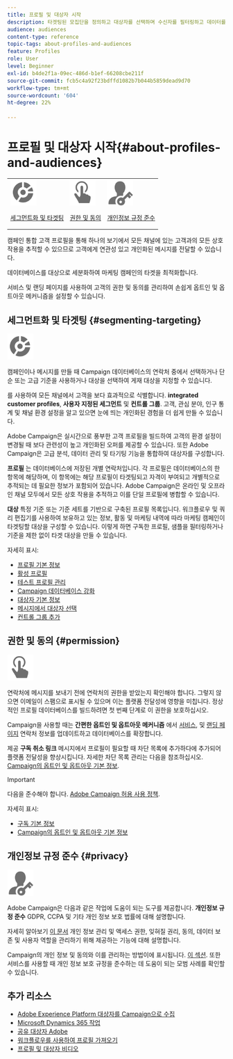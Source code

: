 ```yaml
---
title: 프로필 및 대상자 시작
description: 타겟팅된 모집단을 정의하고 대상자를 선택하며 수신자를 필터링하고 데이터를 수집하며 프로필을 업데이트합니다.
audience: audiences
content-type: reference
topic-tags: about-profiles-and-audiences
feature: Profiles
role: User
level: Beginner
exl-id: b4de2f1a-09ec-486d-b1ef-66208cbe211f
source-git-commit: fcb5c4a92f23bdffd1082b7b044b5859dead9d70
workflow-type: tm+mt
source-wordcount: '604'
ht-degree: 22%

---
```


# 프로필 및 대상자 시작{#about-profiles-and-audiences}

<table>
<tr>
<td><img src="assets/do-not-localize/icon_segment.svg" width="60px"><p><a href="#segmenting-targeting">세그먼트화 및 타겟팅</a></p></td>
<td><img src="assets/do-not-localize/icon_permission.svg" width="60px"><p><a href="#permission">권한 및 동의</a></p></td>
<td><img src="assets/do-not-localize/icon_privacy.svg" width="60px"><p><a href="#privacy">개인정보 규정 준수</a></p></td></tr>
</table>

캠페인 통합 고객 프로필을 통해 하나의 보기에서 모든 채널에 있는 고객과의 모든 상호 작용을 추적할 수 있으므로 고객에게 연관성 있고 개인화된 메시지를 전달할 수 있습니다.

데이터베이스를 대상으로 세분화하여 마케팅 캠페인의 타겟을 최적화합니다.

서비스 및 랜딩 페이지를 사용하여 고객의 권한 및 동의를 관리하여 손쉽게 옵트인 및 옵트아웃 메커니즘을 설정할 수 있습니다.

## 세그먼트화 및 타겟팅 {#segmenting-targeting}

<img src="assets/do-not-localize/icon_segment.svg" width="60px">

캠페인이나 메시지를 만들 때 Campaign 데이터베이스의 연락처 중에서 선택하거나 단순 또는 고급 기준을 사용하거나 대상을 선택하여 게재 대상을 지정할 수 있습니다.

를 사용하여 모든 채널에서 고객을 보다 효과적으로 식별합니다. **integrated customer profiles**, **사용자 지정된 세그먼트** 및 **컨트롤 그룹**. 고객, 관심 분야, 인구 통계 및 채널 환경 설정을 알고 있으면 눈에 띄는 개인화된 경험을 더 쉽게 만들 수 있습니다.

Adobe Campaign은 실시간으로 풍부한 고객 프로필을 빌드하여 고객의 환경 설정이 변경될 때 보다 관련성이 높고 개인화된 오퍼를 제공할 수 있습니다. 또한 Adobe Campaign은 고급 분석, 데이터 관리 및 타기팅 기능을 통합하여 대상자를 구성합니다.

**프로필** 는 데이터베이스에 저장된 개별 연락처입니다. 각 프로필은 데이터베이스의 한 항목에 해당하며, 이 항목에는 해당 프로필이 타겟팅되고 자격이 부여되고 개별적으로 추적되는 데 필요한 정보가 포함되어 있습니다. Adobe Campaign은 온라인 및 오프라인 채널 모두에서 모든 상호 작용을 추적하고 이를 단일 프로필에 병합할 수 있습니다.

**대상** 특정 기준 또는 기준 세트를 기반으로 구축된 프로필 목록입니다. 워크플로우 및 쿼리 편집기를 사용하여 보유하고 있는 정보, 활동 및 마케팅 내역에 따라 마케팅 캠페인이 타겟팅할 대상을 구성할 수 있습니다. 이렇게 하면 구독한 프로필, 샘플을 필터링하거나 기준을 제한 없이 타겟 대상을 만들 수 있습니다.

자세히 표시:

* [프로필 기본 정보](../../audiences/using/about-profiles.md)
* [활성 프로필](../../audiences/using/active-profiles.md)
* [테스트 프로필 관리](../../audiences/using/managing-test-profiles.md)
* [Campaign 데이터베이스 강화](../../audiences/using/enriching-campaign-database.md)
* [대상자 기본 정보](../../audiences/using/about-audiences.md)
* [메시지에서 대상자 선택](../../audiences/using/selecting-an-audience-in-a-message.md)
* [컨트롤 그룹 추가](../../sending/using/control-group.md)

## 권한 및 동의 {#permission}

<img src="assets/do-not-localize/icon_permission.svg"  width="60px">

연락처에 메시지를 보내기 전에 연락처의 권한을 받았는지 확인해야 합니다. 그렇지 않으면 이메일이 스팸으로 표시될 수 있으며 이는 플랫폼 전달성에 영향을 미칩니다. 정상적인 프로필 데이터베이스를 빌드하려면 첫 번째 단계로 이 권한을 보호하십시오.

Campaign을 사용할 때는 **간편한 옵트인 및 옵트아웃 메커니즘** 에서 [서비스](../../audiences/using/creating-a-service.md), 및 [랜딩 페이지](../../channels/using/getting-started-with-landing-pages.md) 연락처 정보를 업데이트하고 데이터베이스를 확장합니다.

제공 **구독 취소 링크** 메시지에서 프로필이 필요할 때 차단 목록에 추가하다에 추가되어 플랫폼 전달성을 향상시킵니다. 자세한 차단 목록 관리는 다음을 참조하십시오. [Campaign의 옵트인 및 옵트아웃 기본 정보](../../audiences/using/about-opt-in-and-opt-out-in-campaign.md).

>[!IMPORTANT]
>
>다음을 준수해야 합니다. [Adobe Campaign 허용 사용 정책](https://www.adobe.com/legal/terms/aup.html).

자세히 표시:

* [구독 기본 정보](../../audiences/using/about-subscriptions.md)
* [Campaign의 옵트인 및 옵트아웃 기본 정보](../../audiences/using/about-opt-in-and-opt-out-in-campaign.md)

## 개인정보 규정 준수 {#privacy}

<img src="assets/do-not-localize/icon_privacy.svg" width="60px">

Adobe Campaign은 다음과 같은 작업에 도움이 되는 도구를 제공합니다. **개인정보 규정 준수** GDPR, CCPA 및 기타 개인 정보 보호 법률에 대해 설명합니다.

자세히 알아보기 [이 문서](https://helpx.adobe.com/kr/campaign/kb/campaign-privacy.html) 개인 정보 관리 및 액세스 권한, 잊혀질 권리, 동의, 데이터 보존 및 사용자 역할을 관리하기 위해 제공하는 기능에 대해 설명합니다.

Campaign의 개인 정보 및 동의와 이를 관리하는 방법이에 표시됩니다. [이 섹션](../../start/using/privacy.md). 또한 서비스를 사용할 때 개인 정보 보호 규정을 준수하는 데 도움이 되는 모범 사례를 확인할 수 있습니다.

## 추가 리소스

* [Adobe Experience Platform 대상자를 Campaign으로 수집](../../integrating/using/ingest-aep-data.md)
* [Microsoft Dynamics 365 작업](../../integrating/using/d365-acs-get-started.md)
* [공유 대상자 Adobe](../../integrating/using/sharing-audiences-with-audience-manager-or-people-core-service.md)
* [워크플로우를 사용하여 프로필 가져오기](../../automating/using/creating-import-workflow-templates.md)
* [프로필 및 대상자 비디오](https://experienceleague.adobe.com/docs/campaign-standard-learn/tutorials/profiles-and-audiences/creating-profiles-and-audiences.html)
